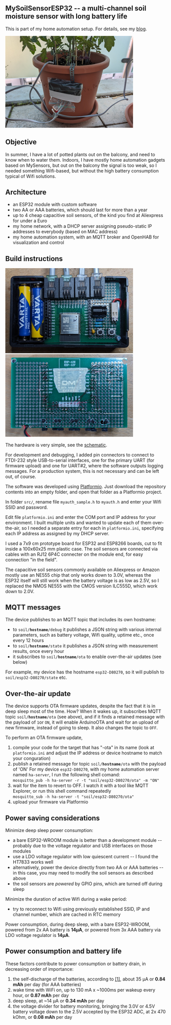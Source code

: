 MySoilSensorESP32 -- a multi-channel soil moisture sensor with long battery life
----
This is part of my home automation setup. For details, see my [blog](https://requireiot.com/my-home-automation-story-part-1/).

<img src="pictures/overview.jpg" width="400" /> 

## Objective
In summer, I have a lot of potted plants out on the balcony, and need to know when to water them. Indoors, I have mostly home automation gadgets based on MySensors, but out on the balcony the signal is too weak, so I needed something Wifi-based, but without the high battery consumption typical of Wifi solutions.

## Architecture
- an ESP32 module with custom software
- two AA or AAA batteries, which should last for more than a year
- up to 4 cheap capacitive soil sensors, of the kind you find at Aliexpress for under a Euro
- my home network, with a DHCP server assigning pseudo-static IP addresses to everybody (based on MAC address)
- my home automation system, with an MQTT broker and OpenHAB for visualization and control

## Build instructions

<img src="pictures/open-case.jpg" width="400" /> <img src="pictures/board-bottom.jpg" width="400" />

The hardware is very simple, see the [schematic](hardware/MySoilSensorESP32.pdf). 

For development and debugging, I added pin connectors to connect to FTDI-232 style 
USB-to-serial interfaces, one for the primary UART (for firmware upload) and one 
for UART#2, where the software outputs logging messages. For a production system, 
this is not necessary and can be left out, of course.

The software was developed using [Platformio](https://platformio.org/). Just 
download the repository contents into an empty folder, and open that folder as 
a Platformio project. 

In folder `src/`, rename file `myauth_sample.h` to `myauth.h` and enter your 
Wifi SSID and password.

Edit file `platformio.ini` and enter the COM port and IP address for your 
environment. I built multiple units and wanted to update each of them over-the-air, 
so I needed a separate entry for each in `platformio.ini`, specifying each 
IP address as assigned by my DHCP server.

I used a 7x9 cm prototype board for ESP32 and ESP8266 boards, cut to fit inside 
a 100x60x25 mm plastic case. The soil sensors are connected via cables with an 
RJ12 6P4C connecter on the module end, for easy connection "in the field".

The capacitive soil sensors commonly available on Aliexpress or Amazon mostly use 
an NE555 chip that only works down to 3.0V, whereas the ESP32 itself will still 
work when the battery voltage is as low as 2.5V, so I replaced the NMOS NE555 
with the CMOS version ILC555D, which work down to 2.0V.

## MQTT messages

The device publishes to an MQTT topic that includes its own hostname:
- to <code>soil/__hostname__/debug</code> it publishes a JSON string with various internal parameters, such as battery voltage, Wifi quality, uptime etc., once every 12 hours
- to <code>soil/__hostname__/state</code> it publishes a JSON string with measurement results, once every hour 
- it subscribes to <code>soil/__hostname__/ota</code> to enable over-the-air updates (see below)

For example, my device has the hostname `esp32-D80270`, so it will publish to `soil/esp32-D80270/state` etc.

## Over-the-air update

The device supports OTA firmware updates, despite the fact that it is in deep 
sleep most of the time. How? When it wakes up, it subscribes MQTT topic 
<code>soil/__hostname__/ota</code> (see above), and if it finds a retained message 
with the payload of `1`or `ON`, it will enable ArduinoOTA and wait for an upload 
of new firmware, instead of going to sleep. It also changes the topic to `OFF`. 

To perform an OTA firmware update,
1. compile your code for the target that has "-ota" in its name (look at `platformio.ini` and adjust the IP address or device hostname to match your conguration)
1. publish a retained message for topic <code>soil/__hostname__/ota</code> with the payload of 'ON' For my device `esp32-D80270`, with my home automation server named `ha-server`, I run the following shell comand: <br> 
 `mosquitto_pub -h ha-server -r -t "soil/esp32-D80270/ota" -m "ON"`
1. wait for the item to revert to OFF. I watch it with a tool like MQTT Explorer, or run this shell command repeatedly <br/> `mosquitto_sub -h ha-server -t "soil/esp32-D80270/ota"`  
1. upload your firmware via Platformio

## Power saving considerations

Minimize deep sleep power consumption:
  - a bare ESP32-WROOM module is better than a development module -- probably due to the voltage regulator and USB interfaces on those modules
  - use a LDO voltage regulator with low quiescent current -- I found the HT7833 works well
  - alternatively, power the device directly from two AA or AAA batteries -- in this case, you may need to modify the soil sensors as described above
  - the soil sensors are *powered* by GPIO pins, which are turned off during sleep

Minimize the duration of active Wifi during a wake period:
  - try to reconnect to Wifi using previously established SSID, IP and channel number, which are cached in RTC memory
 
Power consumption, during deep sleep, with a bare ESP32-WROOM, powered from 2x AA battery is **14µA**, or powered from 3x AAA battery via LDO voltage regulator is **14µA**.

## Power consumption and battery life

These factors contribute to power consumption or battery drain, in decreasing order of importance:
1. the self-discharge of the batteries, according to [[1]](http://www.gammon.com.au/power), about 35 µA or **0.84 mAh** per day (for AAA batteries)
2. wake time with WiFi on, up to 130 mA x ~1000ms per wakeup every hour, or **0.87 mAh** per day
4. deep sleep, at ~14 µA or **0.34 mAh** per day
5. the voltage divider for battery monitoring, bringing the 3.0V or 4.5V battery voltage down to the 2.5V accepted by the ESP32 ADC, at 2x 470 kOhm, or **0.08 mAh** per day
